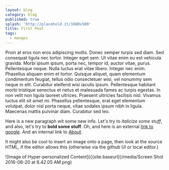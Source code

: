 ```yaml
---
layout: blog
category: blog
published: true
splash: 'http://placehold.it/1600x500'
title: First Post
tags:
  - mangos
---
```



Proin at eros non eros adipiscing mollis. Donec semper turpis sed diam. Sed consequat ligula nec tortor. Integer eget sem. Ut vitae enim eu est vehicula gravida. Morbi ipsum ipsum, porta nec, tempor id, auctor vitae, purus. Pellentesque neque. Nulla luctus erat vitae libero. Integer nec enim. Phasellus aliquam enim et tortor. Quisque aliquet, quam elementum condimentum feugiat, tellus odio consectetuer wisi, vel nonummy sem neque in elit. Curabitur eleifend wisi iaculis ipsum. Pellentesque habitant morbi tristique senectus et netus et malesuada fames ac turpis egestas. In non velit non ligula laoreet ultrices. Praesent ultricies facilisis nisl. Vivamus luctus elit sit amet mi. Phasellus pellentesque, erat eget elementum volutpat, dolor nisl porta neque, vitae sodales ipsum nibh in ligula. Maecenas mattis pulvinar diam. Curabitur sed leo.

Here is a new paragraph wit some new info.  Let's try to _italicize some stuff_, and also, let's try to **bold some stuff**.  Oh, and here is an external [link to google](http://www.google.com "Link to Google.com").  And an internal link to [About](/starter/about/).

It might also be cool to insert an image onto a page, then look at the source HTML, if the editor allows this (otherwise via the github UI or local editor.)

![Image of Hyper-personalized Content]({{site.baseurl}}/media/Screen Shot 2016-06-20 at 6.42.05 AM.png)
